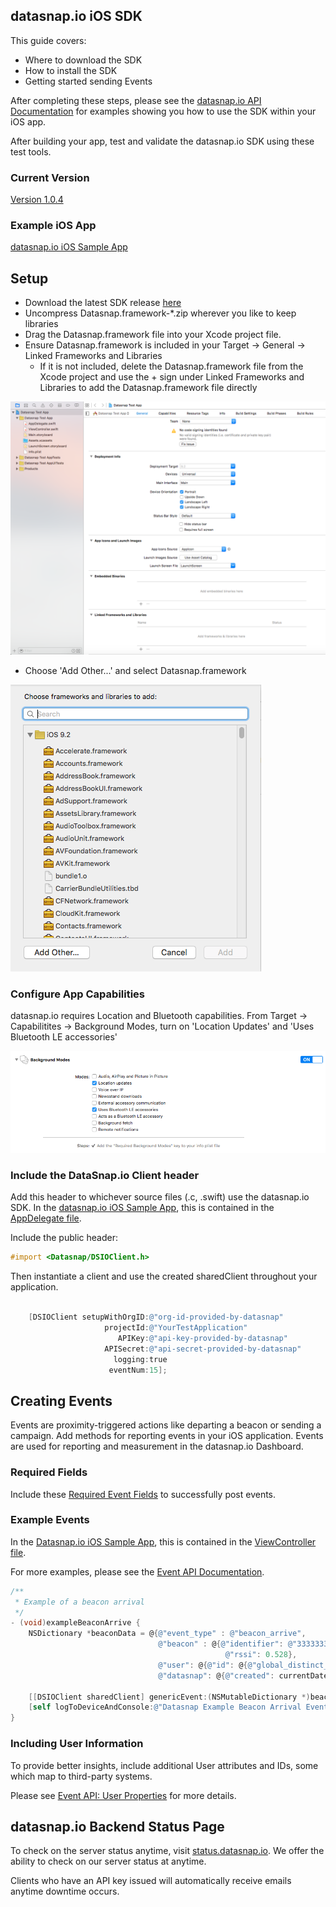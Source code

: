 ## datasnap.io iOS SDK

This guide covers:
* Where to download the SDK
* How to install the SDK
* Getting started sending Events

After completing these steps, please see the [datasnap.io API Documentation](http://docs.datasnapio.apiary.io/) for examples showing you how to use the SDK within your iOS app.

After building your app, test and validate the datasnap.io SDK using these test tools.


### Current Version

[Version 1.0.4](https://github.com/datasnap-io/datasnap-ios-sdk/releases/download/1.0.4/Datasnap.framework-1.0.4.zip)

### Example iOS App

[datasnap.io iOS Sample App](https://github.com/datasnap-io/datasnap-ios-generic-sample)



## Setup
* Download the latest SDK release [here](https://github.com/datasnap-io/datasnap-ios-sdk/releases/download/1.0.4/Datasnap.framework-1.0.4.zip)
* Uncompress Datasnap.framework-*.zip wherever you like to keep libraries
* Drag the Datasnap.framework file into your Xcode project file.
* Ensure Datasnap.framework is included in your Target -> General -> Linked Frameworks and Libraries
  * If it is not included, delete the Datasnap.framework file from the Xcode project and use the + sign under Linked Frameworks and Libraries to add the Datasnap.framework file directly

![Add a framework from the General menu in Xcode 7.2.1](https://github.com/datasnap-io/datasnap-ios-sdk/blob/readme/readme_images/linkedFramework.png "Adding a framework in Xcode 7.2.1")

  * Choose 'Add Other...' and select Datasnap.framework

![Choose Add Other from the Linked Framework Pop Up in Xcode 7.2.1](https://github.com/datasnap-io/datasnap-ios-sdk/blob/readme/readme_images/addFramework.png "Adding a framework in Xcode 7.2.1")



### Configure App Capabilities
datasnap.io requires Location and Bluetooth capabilities. From Target -> Capabilitites -> Background Modes, turn on 'Location Updates' and 'Uses Bluetooth LE accessories'

![Use the background mode menu item in Xcode 7.2. to set bluetooth and location capabilities](https://github.com/datasnap-io/datasnap-ios-sdk/blob/readme/readme_images/backgroundModes.png "Configuring datasnap.io background capabilities in Xcode 7.2.1")



### Include the DataSnap.io Client header

Add this header to whichever source files (.c, .swift) use the datasnap.io SDK. In the [datasnap.io iOS Sample App](https://github.com/datasnap-io/datasnap-ios-generic-sample), this is contained in the [AppDelegate file](https://github.com/datasnap-io/datasnap-ios-generic-sample/blob/master/dataSnapSample/AppDelegate.m).

Include the public header:
```objective-C
#import <Datasnap/DSIOClient.h>
```

Then instantiate a client and use the created sharedClient throughout your application.

```objective-C

    [DSIOClient setupWithOrgID:@"org-id-provided-by-datasnap"
                     projectId:@"YourTestApplication"
                        APIKey:@"api-key-provided-by-datasnap"
                     APISecret:@"api-secret-provided-by-datasnap"
                       logging:true
                      eventNum:15];
```


## Creating Events

Events are proximity-triggered actions like departing a beacon or sending a campaign. Add methods for reporting events in your iOS application. Events are used for reporting and measurement in the datasnap.io Dashboard.


### Required Fields

Include these [Required Event Fields](http://docs.datasnapio.apiary.io/#introduction/sending-events/required-event-fields) to successfully post events.



### Example Events

In the [Datasnap.io iOS Sample App](https://github.com/datasnap-io/datasnap-ios-generic-sample), this is contained in the [ViewController file](https://github.com/datasnap-io/datasnap-ios-generic-sample/blob/master/dataSnapSample/ViewController.m).

For more examples, please see the [Event API Documentation](http://docs.datasnapio.apiary.io/#reference/0/example-events).

``` objective-C
/**
 * Example of a beacon arrival
 */
- (void)exampleBeaconArrive {
    NSDictionary *beaconData = @{@"event_type" : @"beacon_arrive",
                                 @"beacon" : @{@"identifier": @"3333333",
                                                @"rssi": 0.528},
                                 @"user": @{@"id": @{@"global_distinct_id": global_distinct_id}},
                                 @"datasnap": @{@"created": currentDate()}};
    
    [[DSIOClient sharedClient] genericEvent:(NSMutableDictionary *)beaconData];
    [self logToDeviceAndConsole:@"Datasnap Example Beacon Arrival Event"];
}
```



### Including User Information

To provide better insights, include additional User attributes and IDs, some which map to third-party systems.

Please see [Event API: User Properties](http://docs.datasnapio.apiary.io/#introduction/event-properties/property:-user) for more details.





## datasnap.io Backend Status Page

To check on the server status anytime, visit [status.datasnap.io](http://status.datasnap.io/).  We offer the ability to check on our server status at anytime.

Clients who have an API key issued will automatically receive emails anytime downtime occurs.
